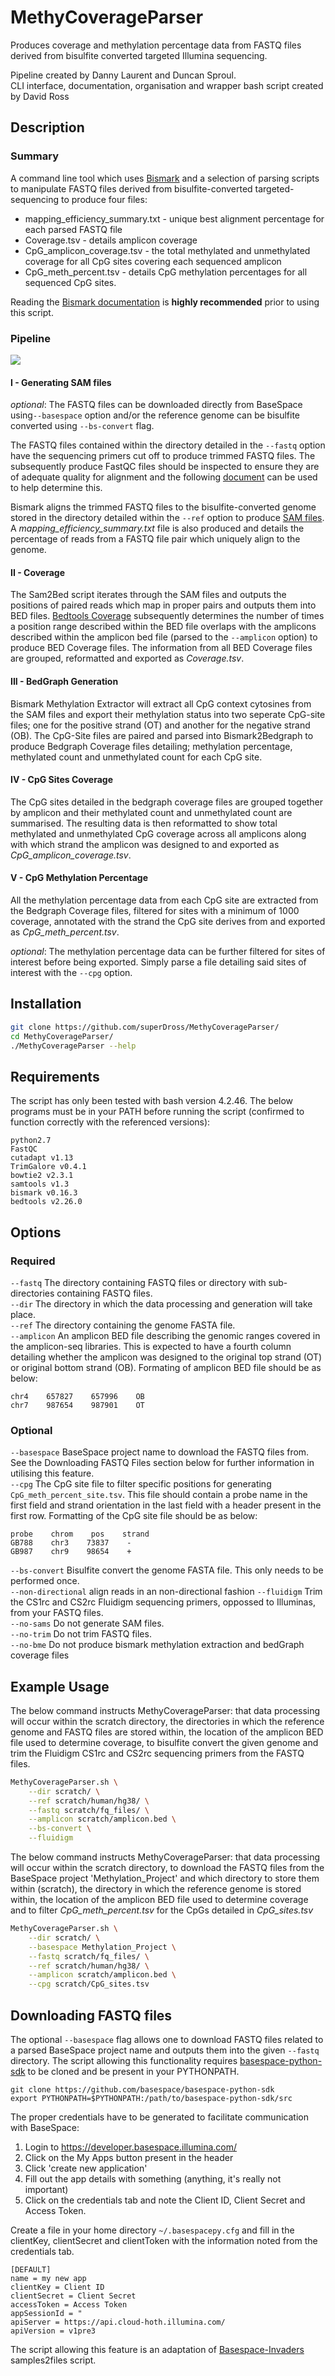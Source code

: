 # MethyCoverageParser
Produces coverage and methylation percentage data from FASTQ files derived from bisulfite converted targeted Illumina sequencing.

Pipeline created by Danny Laurent and Duncan Sproul. <br />
CLI interface, documentation, organisation and wrapper bash script created by David Ross



## Description
### Summary
A command line tool which uses [Bismark](https://www.bioinformatics.babraham.ac.uk/projects/bismark/) and a selection of parsing scripts to manipulate FASTQ files derived from bisulfite-converted targeted-sequencing to produce four files: <br />
- mapping_efficiency_summary.txt - unique best alignment percentage for each parsed FASTQ file <br />
- Coverage.tsv - details amplicon coverage <br />
- CpG_amplicon_coverage.tsv - the total methylated and unmethylated coverage for all CpG sites covering each sequenced amplicon <br />
- CpG_meth_percent.tsv - details CpG methylation percentages for all sequenced CpG sites. <br />

Reading the [Bismark documentation](https://www.bioinformatics.babraham.ac.uk/projects/bismark/Bismark_User_Guide.pdf) is **highly recommended** prior to using this script.


### Pipeline

![](docs/MethyCoverageParser_Image.png?raw=true)

#### I - Generating SAM files
*optional*: The FASTQ files can be downloaded directly from BaseSpace using```--basespace``` option and/or the reference genome can be bisulfite converted using  ```--bs-convert``` flag.

The FASTQ files contained within the directory detailed in the ```--fastq``` option have the sequencing primers cut off  to produce trimmed FASTQ files. The subsequently produce FastQC files should be inspected to ensure they are of adequate quality    for alignment and the following [document](https://www.epigenesys.eu/images/stories/protocols/pdf/20120720103700_p57.pdf) can be used  to help determine this.

Bismark aligns the trimmed FASTQ files to the bisulfite-converted genome stored in the directory detailed within the ```--ref``` option to produce [SAM files](https://samtools.github.io/hts-specs/SAMv1.pdf). A *mapping_efficiency_summary.txt* file is also       produced and details the percentage of reads from a FASTQ file pair which uniquely align to the genome.

#### II - Coverage
The Sam2Bed script iterates through the SAM files and outputs the positions of paired reads which map in proper pairs and outputs them into BED files. [Bedtools Coverage](http://bedtools.readthedocs.io/en/latest/content/tools/coverage.html) subsequently determines the number of times a position range described within the BED file overlaps with the amplicons described within the amplicon bed file (parsed to the ```--amplicon``` option) to produce BED Coverage files. The information from all BED Coverage files are grouped, reformatted and exported as *Coverage.tsv*.

#### III - BedGraph Generation
Bismark Methylation Extractor will extract all CpG context cytosines from the SAM files and export their methylation status into two seperate CpG-site files; one for the positive strand (OT) and another for the negative strand (OB). The CpG-Site files are paired and parsed into Bismark2Bedgraph to produce Bedgraph Coverage files detailing; methylation percentage, methylated count and unmethylated count for each CpG site. 

#### IV - CpG Sites Coverage 
The CpG sites detailed in the bedgraph coverage files are grouped together by amplicon and their methylated count and unmethylated count are summarised. The resulting data is then reformatted to show total methylated and unmethylated CpG coverage across all amplicons along with which strand the amplicon was designed to and exported as *CpG_amplicon_coverage.tsv*.  

#### V - CpG Methylation Percentage
All the methylation percentage data from each CpG site are extracted from the Bedgraph Coverage files, filtered for sites with a minimum of 1000 coverage, annotated with the strand the CpG site derives from and exported as *CpG_meth_percent.tsv*.

*optional*: The methylation percentage data can be further filtered for sites of interest before being exported. Simply parse a file detailing said sites of interest with the ```--cpg``` option.


 

## Installation
```bash
git clone https://github.com/superDross/MethyCoverageParser/
cd MethyCoverageParser/
./MethyCoverageParser --help
```



## Requirements
The script has only been tested with bash version 4.2.46. The below programs must be in your PATH before running the script (confirmed to function correctly with the referenced versions):
```
python2.7
FastQC 
cutadapt v1.13
TrimGalore v0.4.1
bowtie2 v2.3.1
samtools v1.3
bismark v0.16.3
bedtools v2.26.0
```



## Options
### Required
```--fastq``` The directory containing FASTQ files or directory with sub-directories containing FASTQ files.  <br />
```--dir``` The directory in which the data processing and generation will take place. <br />
```--ref``` The directory containing the genome FASTA file. <br />
```--amplicon``` An amplicon BED file describing the genomic ranges covered in the amplicon-seq libraries. This is expected to have a fourth column detailing whether the amplicon was designed to the original top strand (OT) or original bottom strand (OB). Formating of amplicon BED file should be as below:
```
chr4    657827    657996    OB 
chr7    987654    987901    OT 
```

### Optional
```--basespace``` BaseSpace project name to download the FASTQ files from. See the Downloading FASTQ Files section below for further information in utilising this feature. <br />
```--cpg``` The CpG site file to filter specific positions for generating ```CpG_meth_percent_site.tsv```. This file should contain a probe name in the first field and strand orientation in the last field with a header present in the first row. Formatting of the CpG site file should be as below: 
```
probe    chrom    pos    strand
GB788    chr3    73837    -
GB987    chr9    98654    +
```
```--bs-convert``` Bisulfite convert the genome FASTA file. This only needs to be performed once. <br />
```--non-directional``` align reads in an non-directional fashion
```--fluidigm``` Trim the CS1rc and CS2rc Fluidigm sequencing primers, oppossed to Illuminas, from your FASTQ files. <br />
```--no-sams``` Do not generate SAM files. <br/>
```--no-trim``` Do not trim FASTQ files. <br />
```--no-bme``` Do not produce bismark methylation extraction and bedGraph coverage files



## Example Usage
The below command instructs MethyCoverageParser: that data processing will occur within the scratch directory, the directories in which the reference genome and FASTQ files are stored within, the location of the amplicon BED file used to determine coverage, to bisulfite convert the given genome and trim the Fluidigm CS1rc and CS2rc sequencing primers from the FASTQ files.

```bash
MethyCoverageParser.sh \
	--dir scratch/ \
	--ref scratch/human/hg38/ \
	--fastq scratch/fq_files/ \
	--amplicon scratch/amplicon.bed \
	--bs-convert \
	--fluidigm
```
The below command instructs MethyCoverageParser: that data processing will occur within the scratch directory, to download the FASTQ files from the BaseSpace project 'Methylation_Project' and which directory to store them within (scratch), the directory in which the reference genome is stored within, the location of the amplicon BED file used to determine coverage and to filter *CpG_meth_percent.tsv* for the CpGs detailed in *CpG_sites.tsv*
```bash
MethyCoverageParser.sh \
	--dir scratch/ \
	--basespace Methylation_Project \
	--fastq scratch/fq_files/ \
	--ref scratch/human/hg38/ \
	--amplicon scratch/amplicon.bed \
	--cpg scratch/CpG_sites.tsv 
```



## Downloading FASTQ files
The optional ```--basespace``` flag allows one to download FASTQ files related to a parsed BaseSpace project name and outputs them into the given ```--fastq``` directory. The script allowing this functionality requires [basespace-python-sdk](https://github.com/basespace/basespace-python-sdk) to be cloned and be present in your PYTHONPATH. 
```
git clone https://github.com/basespace/basespace-python-sdk
export PYTHONPATH=$PYTHONPATH:/path/to/basespace-python-sdk/src
```
The proper credentials have to be generated to facilitate communication with BaseSpace:

1. Login to https://developer.basespace.illumina.com/
2. Click on the My Apps button present in the header 
3. Click 'create new application'
4. Fill out the app details with something (anything, it's really not important)
5. Click on the credentials tab and note the Client ID, Client Secret and Access Token.

Create a file in your home directory ```~/.basespacepy.cfg``` and fill in the clientKey, clientSecret and clientToken with the information noted from the credentials tab.
```
[DEFAULT]
name = my new app
clientKey = Client ID
clientSecret = Client Secret
accessToken = Access Token
appSessionId = "
apiServer = https://api.cloud-hoth.illumina.com/
apiVersion = v1pre3
```
The script allowing this feature is an adaptation of [Basespace-Invaders](https://github.com/nh13/basespace-invaders) samples2files script.



